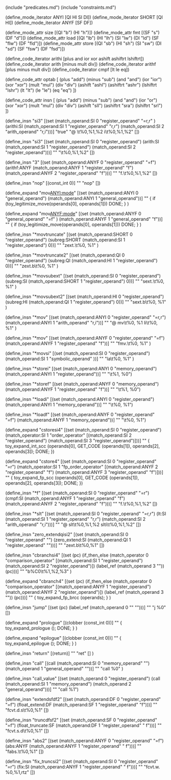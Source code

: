(include "predicates.md")
(include "constraints.md")

(define_mode_iterator ANYI [QI HI SI DI])
(define_mode_iterator SHORT [QI HI])
(define_mode_iterator ANYF [SF DF])

(define_mode_attr size [(QI "b") (HI "h")])
(define_mode_attr fmt [(SF "s") (DF "d")])
(define_mode_attr load [(QI "lb") (HI "lh") (SI "lw") (DI "ld") (SF "flw") (DF "fld")])
(define_mode_attr store [(QI "sb") (HI "sh") (SI "sw") (DI "sd") (SF "fsw") (DF "fsd")])

(define_code_iterator arithi [plus and ior xor ashift ashiftrt lshiftrt])
(define_code_iterator arith [minus mult div])
(define_code_iterator arithf [plus minus mult div])
(define_code_iterator cmpf [lt le eq])

(define_code_attr optab [
  (plus "add")
  (minus "sub")
  (and "and")
  (ior "ior")
  (xor "xor")
  (mult "mul")
  (div "div")
  (ashift "ashl")
  (ashiftrt "ashr")
  (lshiftrt "lshr")
  (lt "lt")
  (le "le")
  (eq "eq")
  ])

(define_code_attr insn [
  (plus "add")
  (minus "sub")
  (and "and")
  (ior "or")
  (xor "xor")
  (mult "mul")
  (div "div")
  (ashift "sll")
  (ashiftrt "sra")
  (lshiftrt "srl")
  ])

(define_insn "<optab>si3"
    [(set (match_operand:SI          0 "register_operand" "=r,r" )
	      (arithi:SI (match_operand:SI 1 "register_operand" "r,r")
		           (match_operand:SI 2 "arith_operand" "r,i")))]
  "true"
  "@
   <insn>\t%0,%1,%2
   <insn>i\t%0,%1,%2"
  [])


(define_insn "<optab>si3"
    [(set (match_operand:SI          0 "register_operand")
	      (arith:SI (match_operand:SI 1 "register_operand")
		           (match_operand:SI 2 "register_operand")))]
  ""
  "<insn>\t%0,%1,%2"
  [])

(define_insn "<optab><mode>3"
    [(set (match_operand:ANYF          0 "register_operand" "=f")
	      (arithf:ANYF (match_operand:ANYF 1 "register_operand" "f")
		           (match_operand:ANYF 2 "register_operand" "f")))]
  ""
  "f<insn>.<fmt>\t%0,%1,%2"
  [])

(define_insn "nop"
  [(const_int 0)]
  ""
  "nop"
  [])

(define_expand "mov<ANYI:mode>"
    [(set (match_operand:ANYI 0 "general_operand")
	      (match_operand:ANYI 1 "general_operand"))]
  ""
  {
    if (toy_legitimize_move(operands[0], operands[1]))
        DONE;
  }
  )

(define_expand "mov<ANYF:mode>"
    [(set (match_operand:ANYF 0 "general_operand" "=f" )
	      (match_operand:ANYF 1 "general_operand" "f"))]
  ""
  {
    if (toy_legitimize_move(operands[0], operands[1]))
        DONE;
  }
  )

(define_insn "*movtruncate"
    [(set (match_operand:SHORT 0 "register_operand")
	      (subreg:SHORT (match_operand:SI 1 "register_operand") 0))]
  ""
  "zext.<size>\t%0, %1"
  )

(define_insn "*movtruncate2"
    [(set (match_operand:QI 0 "register_operand")
	      (subreg:QI (match_operand:HI 1 "register_operand") 0))]
  ""
  "zext.b\t%0, %1"
  )

(define_insn "*movsubext"
    [(set (match_operand:SI 0 "register_operand")
	      (subreg:SI (match_operand:SHORT 1 "register_operand") 0))]
  ""
  "sext.<size>\t%0, %1"
  )

(define_insn "*movsubext2"
    [(set (match_operand:HI 0 "register_operand")
	      (subreg:HI (match_operand:QI 1 "register_operand") 0))]
  ""
  "sext.b\t%0, %1"
  )

(define_insn "*mov<mode>"
    [(set (match_operand:ANYI 0 "register_operand" "=r,r")
	      (match_operand:ANYI 1 "arith_operand" "r,i"))]
  ""
  "@
   mv\t%0, %1
   li\t%0, %1"
  )

(define_insn "*mov<mode>"
    [(set (match_operand:ANYF 0 "register_operand" "=f")
	      (match_operand:ANYF 1 "register_operand" "f"))]
  ""
  "fmv.<fmt>\t%0, %1"
  )

(define_insn "*movsi"
    [(set (match_operand:SI 0 "register_operand")
	      (match_operand:SI 1 "symbolic_operand" ))]
  ""
  "la\t%0, %1"
  )

(define_insn "*storei"
   [(set (match_operand:ANYI 0 "memory_operand")
	(match_operand:ANYI 1 "register_operand"))]
  ""
  "<store>\t%1, %0")

(define_insn "*storef"
   [(set (match_operand:ANYF 0 "memory_operand")
	(match_operand:ANYF 1 "register_operand" "f"))]
  ""
  "<store>\t%1, %0")

(define_insn "*loadi"
  [(set (match_operand:ANYI 0 "register_operand")
	(match_operand:ANYI 1 "memory_operand"))]
  ""
  "<load>\t%0, %1")

(define_insn "*loadf"
  [(set (match_operand:ANYF 0 "register_operand" "=f")
	(match_operand:ANYF 1 "memory_operand"))]
  ""
  "<load>\t%0, %1")

(define_expand "cstoresi4"
  [(set (match_operand:SI 0 "register_operand")
	(match_operator:SI 1 "order_operator"
	    [(match_operand:SI 2 "register_operand")
	     (match_operand:SI 3 "register_operand")]))]
  ""
  {
    toy_expand_int_scc (operands[0], GET_CODE (operands[1]), operands[2],
			operands[3]);
    DONE;
  })

(define_expand "cstore<mode>4"
  [(set (match_operand:SI 0 "register_operand" "=r")
	(match_operator:SI 1 "fp_order_operator"
	    [(match_operand:ANYF 2 "register_operand" "f")
	     (match_operand:ANYF 3 "register_operand" "f")]))]
  ""
  {
    toy_expand_fp_scc (operands[0], GET_CODE (operands[1]), operands[2],
			operands[3]);
    DONE;
  })

(define_insn "*f<optab>"
  [(set (match_operand:SI 0 "register_operand" "=r")
	(cmpf:SI
	 (match_operand:ANYF 1 "register_operand" "f")
     (match_operand:ANYF 2 "register_operand" "f")))]
  ""
  "f<optab>.<fmt>\t%0,%1,%2"
  [])

(define_insn "*slt"
  [(set (match_operand:SI 0 "register_operand" "=r,r")
	(lt:SI
	    (match_operand:SI 1 "register_operand" "r,r")
        (match_operand:SI 2 "arith_operand" "r,i")))]
  ""
  "@
   slt\t%0,%1,%2
   slti\t%0,%1,%2"
  [])

(define_insn "zero_extendqisi2"
  [(set (match_operand:SI 0 "register_operand"    "")
	(zero_extend:SI
	    (match_operand:QI 1 "register_operand" "")))]
  ""
  "zext.b\t%0,%1"
  [])

(define_insn "cbranchsi4"
  [(set (pc)
	(if_then_else (match_operator 0 "comparison_operator"
		      [(match_operand:SI 1 "register_operand")
		       (match_operand:SI 2 "register_operand")])
		      (label_ref (match_operand 3 ""))
		      (pc)))]
  ""
  "b%C0\t%1,%2,%3"
  )

(define_expand "cbranch<mode>4"
  [(set (pc)
	(if_then_else (match_operator 0 "comparison_operator"
		      [(match_operand:ANYF 1 "register_operand")
		       (match_operand:ANYF 2 "register_operand")])
		      (label_ref (match_operand 3 ""))
		      (pc)))]
  ""
  {
      toy_expand_fp_brcc (operands);
  }
  )

(define_insn "jump"
  [(set (pc)
	(label_ref (match_operand 0 "" "")))]
  ""
  "j %0"
  [])

(define_expand "prologue"
  [(clobber (const_int 0))]
  ""
  {
  toy_expand_prologue ();
  DONE;
  }
)

(define_expand "epilogue"
  [(clobber (const_int 0))]
  ""
  {
  toy_expand_epilogue ();
  DONE;
  }
)

(define_insn "return"
  [(return)]
  ""
  "ret"
  []
)

(define_insn "call"
  [(call (match_operand:SI 0 "memory_operand" "")
		(match_operand 1 "general_operand" ""))]
  ""
  "call %0"
  )

(define_insn "call_value"
    [(set (match_operand 0 "register_operand")
	      (call (match_operand:SI 1 "memory_operand")
	            (match_operand 2 "general_operand")))]
  ""
  "call %1")

(define_insn "extendsfdf2"
  [(set (match_operand:DF     0 "register_operand" "=f")
	(float_extend:DF
	    (match_operand:SF 1 "register_operand" "f")))]
  ""
  "fcvt.d.s\t%0,%1"
  [])

(define_insn "truncdfsf2"
  [(set (match_operand:SF     0 "register_operand" "=f")
	(float_truncate:SF
	    (match_operand:DF 1 "register_operand" " f")))]
  ""
  "fcvt.s.d\t%0,%1"
  [])

(define_insn "abs<mode>2"
  [(set (match_operand:ANYF           0 "register_operand" "=f")
	(abs:ANYF (match_operand:ANYF 1 "register_operand" " f")))]
    ""
  "fabs.<fmt>\t%0,%1"
  [])

(define_insn "fix_trunc<mode>si2"
  [(set (match_operand:SI      0 "register_operand" "=r")
	(fix:SI
	    (match_operand:ANYF 1 "register_operand" " f")))]
  ""
  "fcvt.w.<fmt> %0,%1,rtz"
  [])
